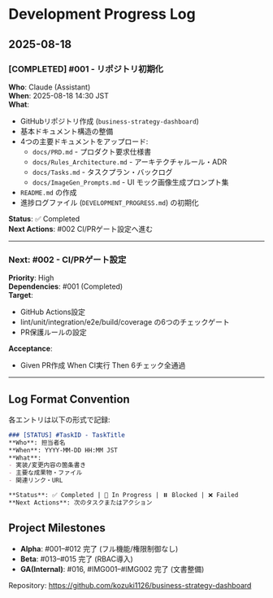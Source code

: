 # Development Progress Log

## 2025-08-18

### [COMPLETED] #001 - リポジトリ初期化
**Who**: Claude (Assistant)  
**When**: 2025-08-18 14:30 JST  
**What**: 
- GitHubリポジトリ作成 (`business-strategy-dashboard`)
- 基本ドキュメント構造の整備
- 4つの主要ドキュメントをアップロード:
  - `docs/PRD.md` - プロダクト要求仕様書
  - `docs/Rules_Architecture.md` - アーキテクチャルール・ADR
  - `docs/Tasks.md` - タスクプラン・バックログ
  - `docs/ImageGen_Prompts.md` - UI モック画像生成プロンプト集
- `README.md` の作成
- 進捗ログファイル (`DEVELOPMENT_PROGRESS.md`) の初期化

**Status**: ✅ Completed  
**Next Actions**: #002 CI/PRゲート設定へ進む

---

### Next: #002 - CI/PRゲート設定
**Priority**: High  
**Dependencies**: #001 (Completed)  
**Target**: 
- GitHub Actions設定
- lint/unit/integration/e2e/build/coverage の6つのチェックゲート
- PR保護ルールの設定

**Acceptance**: 
- Given PR作成 When CI実行 Then 6チェック全通過

---

## Log Format Convention

各エントリは以下の形式で記録:

```markdown
### [STATUS] #TaskID - TaskTitle
**Who**: 担当者名  
**When**: YYYY-MM-DD HH:MM JST  
**What**: 
- 実装/変更内容の箇条書き
- 主要な成果物・ファイル
- 関連リンク・URL

**Status**: ✅ Completed | 🚧 In Progress | ⏸️ Blocked | ❌ Failed  
**Next Actions**: 次のタスクまたはアクション
```

## Project Milestones

- **Alpha**: #001–#012 完了 (フル機能/権限制御なし)
- **Beta**: #013–#015 完了 (RBAC導入)
- **GA(Internal)**: #016, #IMG001–#IMG002 完了 (文書整備)

Repository: https://github.com/kozuki1126/business-strategy-dashboard